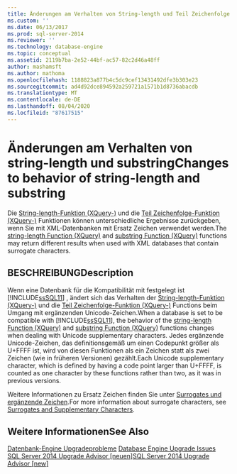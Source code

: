 ```yaml
---
title: Änderungen am Verhalten von String-length und Teil Zeichenfolge | Microsoft-Dokumentation
ms.custom: ''
ms.date: 06/13/2017
ms.prod: sql-server-2014
ms.reviewer: ''
ms.technology: database-engine
ms.topic: conceptual
ms.assetid: 2119b7ba-2e52-44bf-ac57-82c2d46a48ff
author: mashamsft
ms.author: mathoma
ms.openlocfilehash: 1188823a877b4c5dc9cef13431492dfe3b303e23
ms.sourcegitcommit: ad4d92dce894592a259721a1571b1d8736abacdb
ms.translationtype: MT
ms.contentlocale: de-DE
ms.lasthandoff: 08/04/2020
ms.locfileid: "87617515"
---
```

# <a name="changes-to-behavior-of-string-length-and-substring"></a><span data-ttu-id="8f023-102">Änderungen am Verhalten von string-length und substring</span><span class="sxs-lookup"><span data-stu-id="8f023-102">Changes to behavior of string-length and substring</span></span>
  <span data-ttu-id="8f023-103">Die [String-length-Funktion &#40;XQuery-&#41;](/sql/xquery/functions-on-string-values-string-length) und die [Teil Zeichenfolge-Funktion &#40;XQuery-&#41;](/sql/xquery/functions-on-string-values-substring) Funktionen können unterschiedliche Ergebnisse zurückgeben, wenn Sie mit XML-Datenbanken mit Ersatz Zeichen verwendet werden.</span><span class="sxs-lookup"><span data-stu-id="8f023-103">The [string-length Function &#40;XQuery&#41;](/sql/xquery/functions-on-string-values-string-length) and [substring Function &#40;XQuery&#41;](/sql/xquery/functions-on-string-values-substring) functions may return different results when used with XML databases that contain surrogate characters.</span></span>  
  
## <a name="description"></a><span data-ttu-id="8f023-104">BESCHREIBUNG</span><span class="sxs-lookup"><span data-stu-id="8f023-104">Description</span></span>  
 <span data-ttu-id="8f023-105">Wenn eine Datenbank für die Kompatibilität mit festgelegt ist [!INCLUDE[ssSQL11](../../includes/sssql11-md.md)] , ändert sich das Verhalten der [String-length-Funktion &#40;XQuery-&#41;](/sql/xquery/functions-on-string-values-string-length) und die [Teil Zeichenfolge-Funktion &#40;XQuery-&#41;](/sql/xquery/functions-on-string-values-substring) Functions beim Umgang mit ergänzenden Unicode-Zeichen.</span><span class="sxs-lookup"><span data-stu-id="8f023-105">When a database is set to be compatible with [!INCLUDE[ssSQL11](../../includes/sssql11-md.md)], the behavior of the [string-length Function &#40;XQuery&#41;](/sql/xquery/functions-on-string-values-string-length) and [substring Function &#40;XQuery&#41;](/sql/xquery/functions-on-string-values-substring) functions changes when dealing with Unicode supplementary characters.</span></span> <span data-ttu-id="8f023-106">Jedes ergänzende Unicode-Zeichen, das definitionsgemäß um einen Codepunkt größer als U+FFFF ist, wird von diesen Funktionen als ein Zeichen statt als zwei Zeichen (wie in früheren Versionen) gezählt.</span><span class="sxs-lookup"><span data-stu-id="8f023-106">Each Unicode supplementary character, which is defined by having a code point larger than U+FFFF, is counted as one character by these functions rather than two, as it was in previous versions.</span></span>  
  
 <span data-ttu-id="8f023-107">Weitere Informationen zu Ersatz Zeichen finden Sie unter [Surrogates und ergänzende Zeichen](https://go.microsoft.com/fwlink/?LinkId=178317).</span><span class="sxs-lookup"><span data-stu-id="8f023-107">For more information about surrogate characters, see [Surrogates and Supplementary Characters](https://go.microsoft.com/fwlink/?LinkId=178317).</span></span>  
  
## <a name="see-also"></a><span data-ttu-id="8f023-108">Weitere Informationen</span><span class="sxs-lookup"><span data-stu-id="8f023-108">See Also</span></span>  
 <span data-ttu-id="8f023-109">[Datenbank-Engine Upgradeprobleme](../../../2014/sql-server/install/database-engine-upgrade-issues.md) </span><span class="sxs-lookup"><span data-stu-id="8f023-109">[Database Engine Upgrade Issues](../../../2014/sql-server/install/database-engine-upgrade-issues.md) </span></span>  
 [<span data-ttu-id="8f023-110">SQL Server 2014 Upgrade Advisor &#91;neuen&#93;</span><span class="sxs-lookup"><span data-stu-id="8f023-110">SQL Server 2014 Upgrade Advisor &#91;new&#93;</span></span>](https://docs.microsoft.com/sql/sql-server/install/sql-server-2014-upgrade-advisor)  
  
  
